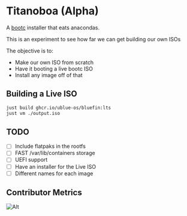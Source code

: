 # Titanoboa (Alpha)

A [bootc](https://github.com/bootc-dev/bootc) installer that eats anacondas.

This is an experiment to see how far we can get building our own ISOs

The objective is to:
- Make our own ISO from scratch
- Have it booting a live bootc ISO
- Install any image off of that

## Building a Live ISO

```bash
just build ghcr.io/ublue-os/bluefin:lts
just vm ./output.iso
```

## TODO
- [ ] Include flatpaks in the rootfs
- [ ] FAST /var/lib/containers storage
- [ ] UEFI support
- [ ] Have an installer for the Live ISO
- [ ] Different names for each image

## Contributor Metrics

![Alt](https://repobeats.axiom.co/api/embed/ab79f8a8b6ba6111cc7123cbbb8762864c76699f.svg "Repobeats analytics image")
